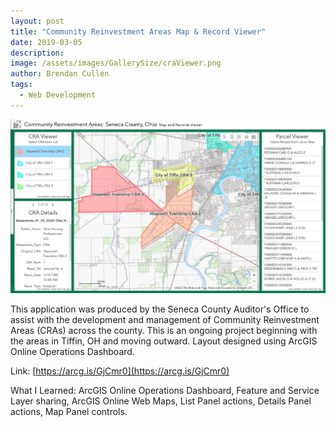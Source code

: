 ```yaml
---
layout: post
title: "Community Reinvestment Areas Map & Record Viewer"
date: 2019-03-05
description:
image: /assets/images/GallerySize/craViewer.png
author: Brendan Cullen
tags:
  - Web Development
---
```

![](/assets/images/OriginalSize/craViewer.png)

This application was produced by the Seneca County Auditor's Office to assist with the development and management of Community Reinvestment Areas (CRAs) across the county. This is an ongoing project beginning with the areas in Tiffin, OH and moving outward. Layout designed using ArcGIS Online Operations Dashboard.

Link: [https://arcg.is/GjCmr0](https://arcg.is/GjCmr0)

What I Learned: ArcGIS Online Operations Dashboard, Feature and Service Layer sharing, ArcGIS Online Web Maps, List Panel actions, Details Panel actions, Map Panel controls.
